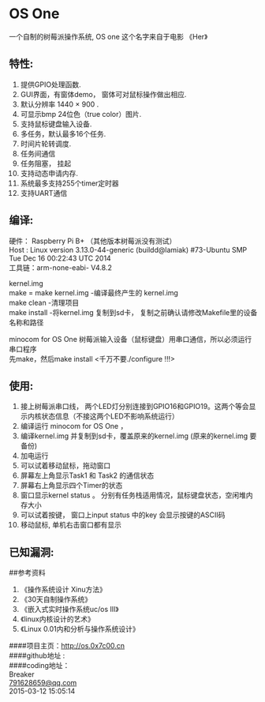 OS One
========

一个自制的树莓派操作系统, OS one 这个名字来自于电影 《Her》

## 特性: 
1. 提供GPIO处理函数.
2. GUI界面，有窗体demo， 窗体可对鼠标操作做出相应.
3. 默认分辨率 1440 × 900 .
4. 可显示bmp 24位色（true color）图片.
5. 支持鼠标键盘输入设备.
6. 多任务，默认最多16个任务.
7. 时间片轮转调度.
8.  任务间通信
9.  任务阻塞， 挂起
10. 支持动态申请内存.
11. 系统最多支持255个timer定时器
12. 支持UART通信

## 编译:

硬件： Raspberry Pi B+ （其他版本树莓派没有测试）  
Host :   Linux version 3.13.0-44-generic (buildd@lamiak) #73-Ubuntu SMP Tue Dec 16 00:22:43 UTC 2014  
工具链：arm-none-eabi-         V4.8.2

kernel.img   
make = make kernel.img        -编译最终产生的 kernel.img  
make clean                               -清理项目     
make install    -将kernel.img 复制到sd卡， 复制之前确认请修改Makefile里的设备名称和路径  

minocom for OS One
树莓派输入设备（鼠标键盘）用串口通信，所以必须运行串口程序   
先make，然后make install  <千万不要./configure !!!>
 
## 使用:
1. 接上树莓派串口线， 两个LED灯分别连接到GPIO16和GPIO19。这两个等会显示内核状态信息（不接这两个LED不影响系统运行）  
2.  编译运行 minocom for OS One ，
3.  编译kernel.img 并复制到sd卡，覆盖原来的kernel.img (原来的kernel.img 要备份)
4.  加电运行
5.  可以试着移动鼠标，拖动窗口
6.  屏幕左上角显示Task1 和 Task2 的通信状态
7.  屏幕右上角显示四个Timer的状态
8.  窗口显示kernel status 。 分别有任务栈适用情况，鼠标键盘状态，空闲堆内存大小
9.  可以试着按键， 窗口上input status 中的key 会显示按键的ASCII码
10.  移动鼠标, 单机右击窗口都有显示

## 已知漏洞: 


##参考资料
1.  《操作系统设计 Xinu方法》
2.  《30天自制操作系统》
3.  《嵌入式实时操作系统uc/os III》
4.  《linux内核设计的艺术》
5.  《Linux 0.01内和分析与操作系统设计》  

####项目主页：http://os.0x7c00.cn  
####github地址 :  
####coding地址：  
Breaker   
791628659@qq.com  
2015-03-12 15:05:14
